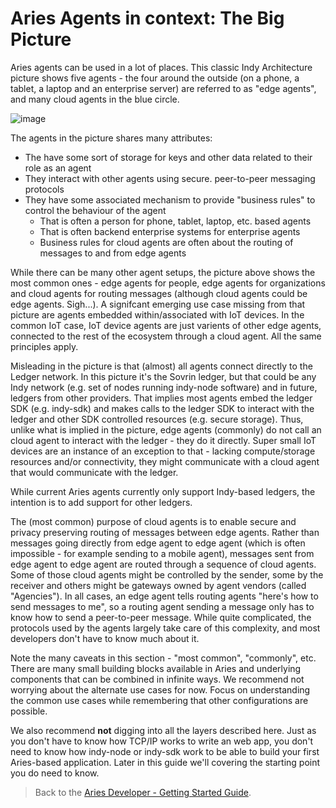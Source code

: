 # Aries Agents in context: The Big Picture

Aries agents can be used in a lot of places. This classic Indy Architecture picture shows five agents - the four around the outside (on a phone, a tablet, a laptop and an enterprise server) are referred to as "edge agents", and many cloud agents in the blue circle.

![image](https://cryptocalibur.com/wp-content/uploads/2018/06/sovrin-ico-3-600x402.png)

The agents in the picture shares many attributes:

- The have some sort of storage for keys and other data related to their role as an agent
- They interact with other agents using secure. peer-to-peer messaging protocols
- They have some associated mechanism to provide "business rules" to control the behaviour of the agent
  - That is often a person for phone, tablet, laptop, etc. based agents
  - That is often backend enterprise systems for enterprise agents
  - Business rules for cloud agents are often about the routing of messages to and from edge agents

While there can be many other agent setups, the picture above shows the most common ones - edge agents for people, edge agents for organizations and cloud agents for routing messages (although cloud agents could be edge agents. Sigh...). A signifcant emerging use case missing from that picture are agents embedded within/associated with IoT devices. In the common IoT case, IoT device agents are just varients of other edge agents, connected to the rest of the ecosystem through a cloud agent. All the same principles apply.

Misleading in the picture is that (almost) all agents connect directly to the Ledger network. In this picture it's the Sovrin ledger, but that could be any Indy network (e.g. set of nodes running indy-node software) and in future, ledgers from other providers. That implies most agents embed the ledger SDK (e.g. indy-sdk) and makes calls to the ledger SDK to interact with the ledger and other SDK controlled resources (e.g. secure storage). Thus, unlike what is implied in the picture, edge agents (commonly) do not call an cloud agent to interact with the ledger - they do it directly. Super small IoT devices are an instance of an exception to that - lacking compute/storage resources and/or connectivity, they might communicate with a cloud agent that would communicate with the ledger.

While current Aries agents currently only support Indy-based ledgers, the intention is to add support for other ledgers.

The (most common) purpose of cloud agents is to enable secure and privacy preserving routing of messages between edge agents. Rather than messages going directly from edge agent to edge agent (which is often impossible - for example sending to a mobile agent), messages sent from edge agent to edge agent are routed through a sequence of cloud agents. Some of those cloud agents might be controlled by the sender, some by the receiver and others might be gateways owned by agent vendors (called "Agencies"). In all cases, an edge agent tells routing agents "here's how to send messages to me", so a routing agent sending a message only has to know how to send a peer-to-peer message. While quite complicated, the protocols used by the agents largely take care of this complexity, and most developers don't have to know much about it.

Note the many caveats in this section - "most common", "commonly", etc. There are many small building blocks available in Aries and underlying components that can be combined in infinite ways. We recommend not worrying about the alternate use cases for now. Focus on understanding the common use cases while remembering that other configurations are possible.

We also recommend **not** digging into all the layers described here. Just as you don't have to know how TCP/IP works to write an web app, you don't need to know how indy-node or indy-sdk work to be able to build your first Aries-based application. Later in this guide we'll covering the starting point you do need to know.

> Back to the [Aries Developer - Getting Started Guide](README.md).